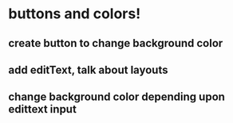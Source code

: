 buttons and colors!
===================

## create button to change background color
## add editText, talk about layouts
## change background color depending upon edittext input
